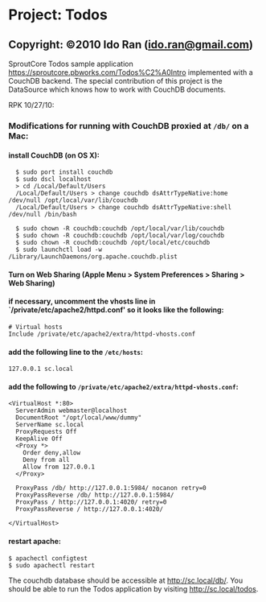 # Project:   Todos

## Copyright: ©2010 Ido Ran (ido.ran@gmail.com)

SproutCore Todos sample application <https://sproutcore.pbworks.com/Todos%C2%A0Intro> implemented with a CouchDB
backend. The special contribution of this project is the DataSource which knows how to work with CouchDB
documents.

RPK 10/27/10:

### Modifications for running with CouchDB proxied at `/db/` on a Mac:

#### install CouchDB (on OS X):

      $ sudo port install couchdb
      $ sudo dscl localhost
      > cd /Local/Default/Users
      /Local/Default/Users > change couchdb dsAttrTypeNative:home /dev/null /opt/local/var/lib/couchdb
      /Local/Default/Users > change couchdb dsAttrTypeNative:shell /dev/null /bin/bash

      $ sudo chown -R couchdb:couchdb /opt/local/var/lib/couchdb
      $ sudo chown -R couchdb:couchdb /opt/local/var/log/couchdb
      $ sudo chown -R couchdb:couchdb /opt/local/etc/couchdb
      $ sudo launchctl load -w /Library/LaunchDaemons/org.apache.couchdb.plist
     
#### Turn on Web Sharing (Apple Menu > System Preferences > Sharing > Web Sharing)
 
#### if necessary, uncomment the vhosts line in `/private/etc/apache2/httpd.conf' so it looks like the following:
 
    # Virtual hosts
    Include /private/etc/apache2/extra/httpd-vhosts.conf

#### add the following line to the `/etc/hosts`:
 
    127.0.0.1 sc.local

#### add the following to `/private/etc/apache2/extra/httpd-vhosts.conf`:
 
    <VirtualHost *:80>
      ServerAdmin webmaster@localhost
      DocumentRoot "/opt/local/www/dummy"
      ServerName sc.local
      ProxyRequests Off
      KeepAlive Off
      <Proxy *>
        Order deny,allow
        Deny from all
        Allow from 127.0.0.1
      </Proxy>

      ProxyPass /db/ http://127.0.0.1:5984/ nocanon retry=0
      ProxyPassReverse /db/ http://127.0.0.1:5984/
      ProxyPass / http://127.0.0.1:4020/ retry=0
      ProxyPassReverse / http://127.0.0.1:4020/

    </VirtualHost>
     
#### restart apache:

    $ apachectl configtest
    $ sudo apachectl restart
    

The couchdb database should be accessible at <http://sc.local/db/>. You should be able to run the Todos
application by visiting <http://sc.local/todos>.
